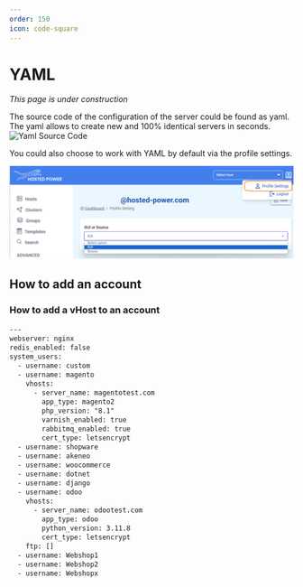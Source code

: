 ```yaml
---
order: 150
icon: code-square
---
```


# YAML

_This page is under construction_

The source code of the configuration of the server could be found as yaml. The yaml allows to create new and 100% identical servers in seconds.
![Yaml Source Code](..img/turbostackapp/YAML/source-code.png)

You could also choose to work with YAML by default via the profile settings.

![Profile Settings](../img/turbostackapp/YAML/profile-settings.png)

## How to add an account

### How to add a vHost to an account



```
---
webserver: nginx
redis_enabled: false
system_users:
  - username: custom
  - username: magento
    vhosts:
      - server_name: magentotest.com
        app_type: magento2
        php_version: "8.1"
        varnish_enabled: true
        rabbitmq_enabled: true
        cert_type: letsencrypt
  - username: shopware
  - username: akeneo
  - username: woocommerce
  - username: dotnet
  - username: django
  - username: odoo
    vhosts:
      - server_name: odootest.com
        app_type: odoo
        python_version: 3.11.8
        cert_type: letsencrypt
    ftp: []
  - username: Webshop1
  - username: Webshop2
  - username: Webshopx
```
